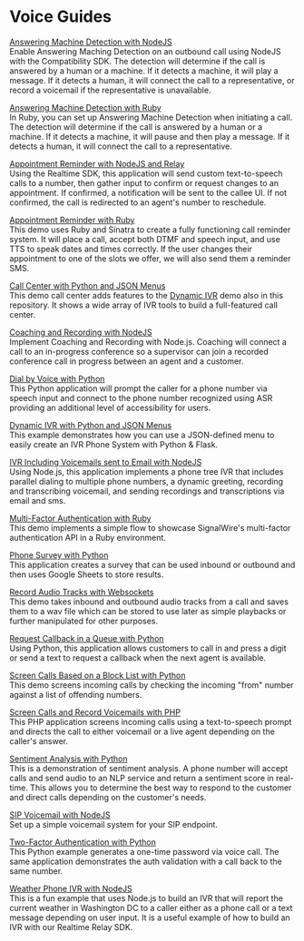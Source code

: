 # Voice Guides

[Answering Machine Detection with NodeJS](./Answering%20Machine%20Detection%20with%20NodeJS/)  
Enable Answering Maching Detection on an outbound call using NodeJS with the Compatibility SDK. The detection will determine if the call is answered by a human or a machine. If it detects a machine, it will play a message. If it detects a human, it will connect the call to a representative, or record a voicemail if the representative is unavailable.

[Answering Machine Detection with Ruby](./Answering%20Machine%20Detection%20with%20Ruby/)  
In Ruby, you can set up Answering Machine Detection when initiating a call. The detection will determine if the call is answered by a human or a machine. If it detects a machine, it will pause and then play a message. If it detects a human, it will connect the call to a representative.

[Appointment Reminder with NodeJS and Relay](./Appointment%20Reminder%20using%20NodeJS%20and%20Relay%20V3/)  
Using the Realtime SDK, this application will send custom text-to-speech calls to a number, then gather input to confirm or request changes to an appointment. If confirmed, a notification will be sent to the callee UI. If not confirmed, the call is redirected to an agent's number to reschedule.

[Appointment Reminder with Ruby](./Make%20Appointment%20Reminder%20Calls%20with%20Ruby/)  
This demo uses Ruby and Sinatra to create a fully functioning call reminder system. It will place a call, accept both DTMF and speech input, and use TTS to speak dates and times correctly. If the user changes their appointment to one of the slots we offer, we will also send them a reminder SMS.

[Call Center with Python and JSON Menus](./Call%20Center%20with%20Dynamic%20JSON%20Menus%20and%20Python/)  
This demo call center adds features to the [Dynamic IVR](./Build%20a%20Dynamic%20IVR%20with%20JSON%20Menus%20-%20Python/) demo also in this repository. It shows a wide array of IVR tools to build a full-featured call center.

[Coaching and Recording with NodeJS](./Implement%20Coaching%20and%20Recording%20with%20NodeJS/)  
Implement Coaching and Recording with Node.js. Coaching will connect a call to an in-progress conference so a supervisor can join a recorded conference call in progress between an agent and a customer.

[Dial by Voice with Python](./Dial%20By%20Voice%20Python/)  
This Python application will prompt the caller for a phone number via speech input and connect to the phone number recognized using ASR providing an additional level of accessibility for users.

[Dynamic IVR with Python and JSON Menus](./Build%20a%20Dynamic%20IVR%20with%20JSON%20Menus%20-%20Python/)  
This example demonstrates how you can use a JSON-defined menu to easily create an IVR Phone System with Python & Flask.

[IVR Including Voicemails sent to Email with NodeJS](./Voicemails%20to%20Email%20IVR%20with%20NodeJS/)  
Using Node.js, this application implements a phone tree IVR that includes parallel dialing to multiple phone numbers, a dynamic greeting, recording and transcribing voicemail, and sending recordings and transcriptions via email and sms.

[Multi-Factor Authentication with Ruby](./Multi-Factor%20Authentication%20in%20Ruby/)  
This demo implements a simple flow to showcase SignalWire's multi-factor authentication API in a Ruby environment.

[Phone Survey with Python](./Phone%20Survey%20With%20Python/)  
This application creates a survey that can be used inbound or outbound and then uses Google Sheets to store results.

[Record Audio Tracks with Websockets](./Recording%20Audio%20Tracks%20with%20Websockets/)  
This demo takes inbound and outbound audio tracks from a call and saves them to a wav file which can be stored to use later as simple playbacks or further manipulated for other purposes.

[Request Callback in a Queue with Python](./Request%20Callback%20in%20a%20Queue%20with%20Python/)  
Using Python, this application allows customers to call in and press a digit or send a text to request a callback when the next agent is available.

[Screen Calls Based on a Block List with Python](./Screen%20Calls%20Based%20on%20Block%20List%20with%20Python/)  
This demo screens incoming calls by checking the incoming "from" number against a list of offending numbers.

[Screen Calls and Record Voicemails with PHP](./Screen%20Calls%20%26%20Record%20Voicemail%20in%20PHP/)  
This PHP application screens incoming calls using a text-to-speech prompt and directs the call to either voicemail or a live agent depending on the caller's answer.

[Sentiment Analysis with Python](./Sentiment%20Analysis%20with%20Python/)  
This is a demonstration of sentiment analysis. A phone number will accept calls and send audio to an NLP service and return a sentiment score in real-time. This allows you to determine the best way to respond to the customer and direct calls depending on the customer's needs.

[SIP Voicemail with NodeJS](./SIP%20Voicemail%20with%20NodeJS/)  
Set up a simple voicemail system for your SIP endpoint.

[Two-Factor Authentication with Python](./Implement%20two-factor%20with%20Python/)  
This Python example generates a one-time password via voice call. The same application demonstrates the auth validation with a call back to the same number.

[Weather Phone IVR with NodeJS](./Weather%20Phone%20IVR%20-%20NodeJS/)  
This is a fun example that uses Node.js to build an IVR that will report the current weather in Washington DC to a caller either as a phone call or a text message depending on user input. It is a useful example of how to build an IVR with our Realtime Relay SDK.
